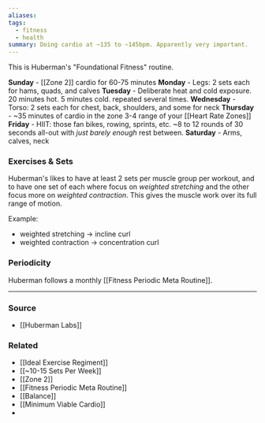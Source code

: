 ```yaml
---
aliases: 
tags:
  - fitness
  - health
summary: Doing cardio at ~135 to ~145bpm. Apparently very important.
---
```

This is Huberman's "Foundational Fitness" routine.

**Sunday** - [[Zone 2]] cardio for 60-75 minutes
**Monday** - Legs: 2 sets each for hams, quads, and calves
**Tuesday** - Deliberate heat and cold exposure. 20 minutes hot. 5 minutes cold. repeated several times.
**Wednesday** - Torso: 2 sets each for chest, back, shoulders, and some for neck
**Thursday** - ~35 minutes of cardio in the zone 3-4 range of your [[Heart Rate Zones]]
**Friday** - HIIT: those fan bikes, rowing, sprints, etc. ~8 to 12 rounds of 30 seconds all-out with *just barely enough* rest between.
**Saturday** - Arms, calves, neck

### Exercises & Sets
Huberman's likes to have at least 2 sets per muscle group per workout, and to have one set of each where focus on *weighted stretching* and the other focus more on *weighted contraction*. This gives the muscle work over its full range of motion.

Example: 
- weighted stretching -> incline curl
- weighted contraction -> concentration curl

### Periodicity
Huberman follows a monthly [[Fitness Periodic Meta Routine]]. 

---
### Source
- [[Huberman Labs]]

### Related
- [[Ideal Exercise Regiment]]
- [[~10-15 Sets Per Week]]
- [[Zone 2]]
- [[Fitness Periodic Meta Routine]]
- [[Balance]]
- [[Minimum Viable Cardio]]
- 